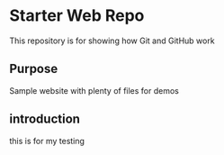 # Starter Web Repo

This repository is for showing how Git and GitHub work

## Purpose

Sample website with plenty of files for demos

## introduction

this is for my testing
